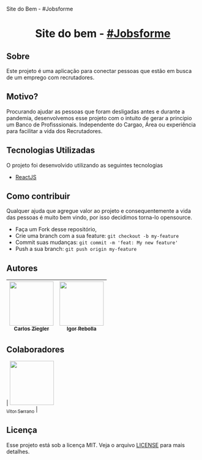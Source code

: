 Site do Bem - #Jobsforme

<h1 align="center">
    Site do bem - <a href="https://jobforme.now.sh/" target="_blank"> #Jobsforme </a>
</h1>

## Sobre

Este projeto é uma aplicação para conectar pessoas que estão em busca de um emprego com recrutadores.

## Motivo?

Procurando ajudar as pessoas que foram desligadas antes e durante a pandemia, desenvolvemos esse projeto com o intuito de gerar a principio um Banco de Profisssionais. Independente do Cargao, Área ou experiência para facilitar a vida dos Recrutadores.

## Tecnologias Utilizadas

O projeto foi desenvolvido utilizando as seguintes tecnologias

- [ReactJS](https://reactjs.org/)

## Como contribuir
Qualquer ajuda que agregue valor ao projeto e consequentemente a vida das pessoas é muito bem vindo, por isso decidimos torna-lo opensource.

- Faça um Fork desse repositório,
- Crie uma branch com a sua feature: `git checkout -b my-feature`
- Commit suas mudanças: `git commit -m 'feat: My new feature'`
- Push a sua branch: `git push origin my-feature`

## Autores

| [<img src="https://avatars2.githubusercontent.com/u/38855507?s=400&u=20c80252e57c06227186be9761e67a20a82d3717&v=4" width=115><br><sub>Carlos Ziegler</sub>](https://github.com/carlosziegler) | [<img src="https://avatars2.githubusercontent.com/u/51891656?s=400&v=4" width=115><br><sub>Igor Rebolla</sub>](https://github.com/igoralexandre80) |
| :---: | :---: |

## Colaboradores

| [<img src="https://avatars2.githubusercontent.com/u/51726945?s=460&u=d5955a541dbd8ec498acdfb669fbb81e531ee04c&v=4" width=115><br><sub>Vitor Serrano</sub>](https://github.com/vitorserrano) |

## Licença

Esse projeto está sob a licença MIT. Veja o arquivo [LICENSE](LICENSE) para mais detalhes.